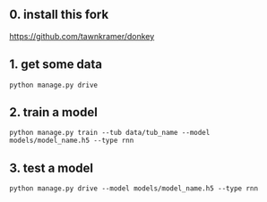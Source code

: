## 0. install this fork
https://github.com/tawnkramer/donkey
## 1. get some data
`python manage.py drive`
## 2. train a model
`python manage.py train --tub data/tub_name --model models/model_name.h5 --type rnn`
## 3. test a model
`python manage.py drive --model models/model_name.h5 --type rnn`
